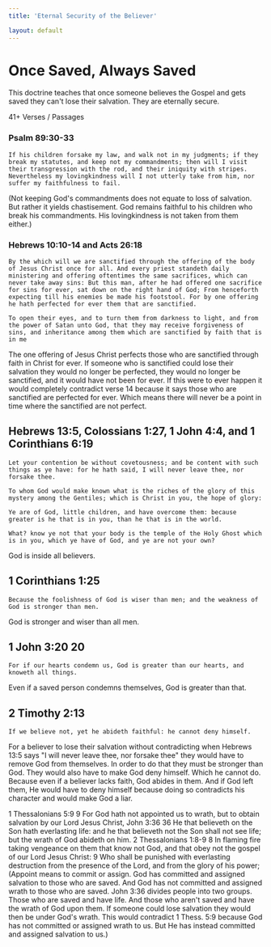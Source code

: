 ```yaml
---
title: 'Eternal Security of the Believer'

layout: default
---
```


# Once Saved, Always Saved
This doctrine teaches that once someone believes the Gospel and gets saved they can't lose their salvation. They are eternally secure. 		

41+ Verses / Passages

### Psalm 89:30-33	
```If his children forsake my law, and walk not in my judgments; if they break my statutes, and keep not my commandments; then will I visit their transgression with the rod, and their iniquity with stripes. Nevertheless my lovingkindness will I not utterly take from him, nor suffer my faithfulness to fail.```

(Not keeping God's commandments does not equate to loss of salvation. But rather it yields	chastisement. God remains faithful to his children	who break his commandments. His lovingkindness	is not taken from them either.)	

### Hebrews 10:10-14 and Acts 26:18	
```By the which will we are sanctified through the offering of the body of Jesus Christ once for all. And every priest standeth daily ministering and offering oftentimes the same sacrifices, which can never take away sins: But this man, after he had offered one sacrifice for sins for ever, sat down on the right hand of God; From henceforth expecting till his enemies be made his footstool. For by one offering he hath perfected for ever them that are sanctified.```
	
```To open their eyes, and to turn them from darkness to light, and from the power of Satan unto God, that they may receive forgiveness of sins, and inheritance among them which are sanctified by faith that is in me```	

The one offering of Jesus Christ perfects those who are sanctified through faith in Christ for ever. If someone who is sanctified could lose their salvation they would no longer be perfected, they would no longer be sanctified, and it would have not been for ever. If this were to ever happen it would completely contradict verse 14 because it says those who are sanctified are perfected for ever. Which means there will never be a point in time where the sanctified are not perfect.

## Hebrews 13:5, Colossians 1:27,  1 John 4:4, and 1 Corinthians 6:19

```Let your contention be without covetousness; and be content with such things as ye have: for he hath said, I will never leave thee, nor forsake thee.```

```To whom God would make known what is the riches of the glory of this mystery among the Gentiles; which is Christ in you, the hope of glory:```

```Ye are of God, little children, and have overcome them: because greater is he that is in you, than he that is in the world.```

```What? know ye not that your body is the temple of the Holy Ghost which is in you, which ye have of God, and ye are not your own?```

 God is inside all believers.

## 1 Corinthians 1:25 		
```Because the foolishness of God is wiser than men; and the weakness of God is stronger than men.```

God is stronger and wiser than all men.

## 1 John 3:20 20 
```For if our hearts condemn us, God is greater than our hearts, and knoweth all things.```

Even if a saved person condemns themselves, God is greater than that. 

## 2 Timothy 2:13
```If we believe not, yet he abideth faithful: he cannot deny himself.```

For a believer to lose their salvation without contradicting when Hebrews 13:5 says "I will never leave thee, nor forsake thee" they would have to remove God from themselves. In order to do that they must be stronger than God. They would also have to make God deny himself. Which he cannot do. Because even if a believer lacks faith, God abides in them. And if God left them, He would have to deny himself because doing so contradicts his character and would make God a liar.

1 Thessalonians 5:9 9 For God hath not appointed us to wrath, but to obtain salvation by our Lord Jesus Christ, John 3:36 36 He that believeth on the Son hath everlasting life: and he that believeth not the Son shall not see life; but the wrath of God abideth on him. 2 Thessalonians 1:8-9 8 In flaming fire taking vengeance on them that know not God, and that obey not the gospel of our Lord Jesus Christ: 9 Who shall be punished with everlasting destruction from the presence of the Lord, and from the glory of his power; (Appoint means to commit or assign. God has committed and assigned salvation to those who are saved. And God has not committed and assigned wrath to those who are saved. John 3:36 divides people into two groups. Those who are saved and have life. And those who aren't saved and have the wrath of God upon them. If someone could lose salvation they would then be under God's wrath. This would contradict 1 Thess. 5:9 because God has not committed or assigned wrath to us. But He has instead committed and assigned salvation to us.)
